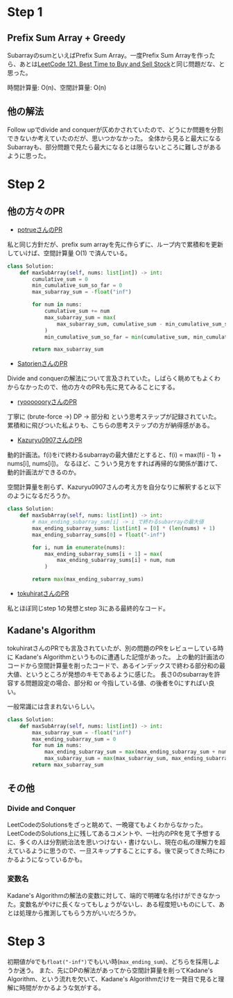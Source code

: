 # Step 1

## Prefix Sum Array + Greedy

SubarrayのsumといえばPrefix Sum Array。一度Prefix Sum Arrayを作ったら、あとは[LeetCode 121. Best Time to Buy and Sell Stock](https://leetcode.com/problems/best-time-to-buy-and-sell-stock/description/)と同じ問題だな、と思った。

時間計算量: O(n)、空間計算量: O(n)

## 他の解法

Follow upでdivide and conquerが仄めかされていたので、どうにか問題を分割できないか考えていたのだが、思いつかなかった。
全体から見ると最大になるSubarrayも、部分問題で見たら最大になるとは限らないところに難しさがあるように思った。

# Step 2

## 他の方々のPR

- [potrueさんのPR](https://github.com/potrue/leetcode/pull/32)

私と同じ方針だが、prefix sum arrayを先に作らずに、ループ内で累積和を更新していけば、空間計算量 O(1) で済んでいる。

```python
class Solution:
    def maxSubArray(self, nums: list[int]) -> int:
        cumulative_sum = 0
        min_cumulative_sum_so_far = 0
        max_subarray_sum = -float("inf")

        for num in nums:
            cumulative_sum += num
            max_subarray_sum = max(
                max_subarray_sum, cumulative_sum - min_cumulative_sum_so_far
            )
            min_cumulative_sum_so_far = min(cumulative_sum, min_cumulative_sum_so_far)

        return max_subarray_sum
```

- [SatorienさんのPR](https://github.com/Satorien/LeetCode/pull/32)

Divide and conquerの解法について言及されていた。しばらく眺めてもよくわからなかったので、他の方々のPRも先に見てみることにする。

- [ryooooooryさんのPR](https://github.com/ryoooooory/LeetCode/pull/35)

丁寧に (brute-force ->) DP -> 部分和 という思考ステップが記録されていた。累積和に飛びついた私よりも、こちらの思考ステップの方が納得感がある。

- [Kazuryu0907さんのPR](https://github.com/Kazuryu0907/LeetCode_Arai60/pull/5)

動的計画法。f(i)をiで終わるsubarrayの最大値だとすると、f(i) = max(f(i - 1) + nums[i], nums[i])。
なるほど、こういう見方をすれば再帰的な関係が置けて、動的計画法ができるのか。

空間計算量を削らず、Kazuryu0907さんの考え方を自分なりに解釈すると以下のようになるだろうか。

```python
class Solution:
    def maxSubArray(self, nums: list[int]) -> int:
        # max_ending_subarray_sum[i] -> i で終わるsubarrayの最大値
        max_ending_subarray_sums: list[int] = [0] * (len(nums) + 1)
        max_ending_subarray_sums[0] = float("-inf")

        for i, num in enumerate(nums):
            max_ending_subarray_sums[i + 1] = max(
                max_ending_subarray_sums[i] + num, num
            )

        return max(max_ending_subarray_sums)
```

- [tokuhiratさんのPR](https://github.com/tokuhirat/LeetCode/pull/32)

私とほぼ同じstep 1の発想とstep 3にある最終的なコード。

## Kadane's Algorithm

tokuhiratさんのPRでも言及されていたが、別の問題のPRをレビューしている時に Kadane's Algorithmというものに遭遇した記憶があった。
上の動的計画法のコードから空間計算量を削ったコードで、あるインデックスで終わる部分和の最大値、というところが発想のキモであるように感じた。
長さ0のsubarrayを許容する問題設定の場合、部分和 or 今指している値、の後者を0にすればい良い。

一般常識には含まれないらしい。

```python
class Solution:
    def maxSubArray(self, nums: list[int]) -> int:
        max_subarray_sum = -float("inf")
        max_ending_subarray_sum = 0
        for num in nums:
            max_ending_subarray_sum = max(max_ending_subarray_sum + num, num)
            max_subarray_sum = max(max_subarray_sum, max_ending_subarray_sum)
        return max_subarray_sum
```

## その他

### Divide and Conquer

LeetCodeのSolutionsをざっと眺めて、一晩寝てもよくわからなかった。LeetCodeのSolutions上に残してあるコメントや、一社内のPRを見て予想するに、多くの人は分割統治法を思いつけない・書けないし、現在の私の理解力を超えているように思うので、一旦スキップすることにする。後で戻ってきた時にわかるようになっているかも。

### 変数名

Kadane's Algorithmの解法の変数に対して、端的で明確な名付けができなかった。変数名がやけに長くなってもしょうがないし、ある程度短いものにして、あとは処理から推測してもらう方がいいだろうか。

# Step 3

初期値が`0`でも`float("-inf")`でもいい時(`max_ending_sum`)、どちらを採用しようか迷う。
また、先にDPの解法があってから空間計算量を削ってKadane's Algorithm、という流れを欠いて、Kadane's Algorithmだけを一発目で見ると理解に時間がかかるような気がする。
